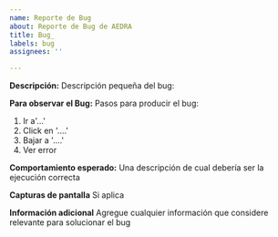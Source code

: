 ```yaml
---
name: Reporte de Bug
about: Reporte de Bug de AEDRA
title: Bug_
labels: bug
assignees: ''

---
```


**Descripción:**
Descripción pequeña del bug:

**Para observar el Bug:**
Pasos para producir el bug:
1. Ir a'...'
2. Click en '....'
3. Bajar a '....'
4. Ver error

**Comportamiento esperado:**
Una descripción de cual debería ser la ejecución correcta 

**Capturas de pantalla**
Si aplica

**Información adicional**
Agregue cualquier información que considere relevante para solucionar el bug
